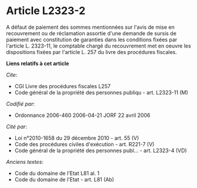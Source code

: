 # Article L2323-2

A défaut de paiement des sommes mentionnées sur l'avis de mise en recouvrement ou de réclamation assortie d'une demande de
sursis de paiement avec constitution de garanties dans les conditions fixées par l'article L. 2323-11, le comptable chargé du
recouvrement met en oeuvre les dispositions fixées par l'article L. 257 du livre des procédures fiscales.

**Liens relatifs à cet article**

_Cite_:

  - CGI Livre des procédures fiscales L257
  - Code général de la propriété des personnes publiqu - art. L2323-11 (M)

_Codifié par_:

  - Ordonnance 2006-460 2006-04-21 JORF 22 avril 2006

_Cité par_:

  - Loi n°2010-1658 du 29 décembre 2010 - art. 55 (V)
  - Code des procédures civiles d'exécution - art. R221-7 (V)
  - Code général de la propriété des personnes publ... - art. L2323-4 (VD)

_Anciens textes_:

  - Code du domaine de l'Etat L81 al. 1
  - Code du domaine de l'Etat - art. L81 (Ab)
